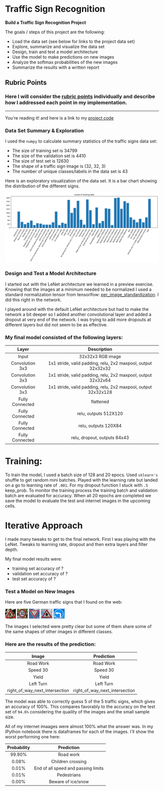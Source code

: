 # **Traffic Sign Recognition** 

**Build a Traffic Sign Recognition Project**

The goals / steps of this project are the following:
* Load the data set (see below for links to the project data set)
* Explore, summarize and visualize the data set
* Design, train and test a model architecture
* Use the model to make predictions on new images
* Analyze the softmax probabilities of the new images
* Summarize the results with a written report


[//]: # (Image References)

[image1]: bar_chart_training_data.png "Visualization"
[image2]: ./examples/grayscale.jpg "Grayscaling"
[image3]: ./examples/random_noise.jpg "Random Noise"
[image4]: construction.png "Traffic Sign 1"
[image5]: speed_30.jpg "Traffic Sign 2"
[image6]: yield.jpg "Traffic Sign 3"
[image7]: right_of_way_next_intersection.jpg "Traffic Sign 4"
[image8]: left_arrow.jpg "Traffic Sign 5"

## Rubric Points
### Here I will consider the [rubric points](https://review.udacity.com/#!/rubrics/481/view) individually and describe how I addressed each point in my implementation.  

---

You're reading it! and here is a link to my [project code](https://github.com/blown302/german-traffic-sign-detection/Traffic_Sign_Classifier.ipynb)

### Data Set Summary & Exploration

I used the `numpy` to calculate summary statistics of the traffic signs data set:

* The size of training set is 34799
* The size of the validation set is 4410
* The size of test set is 12630
* The shape of a traffic sign image is (32, 32, 3)
* The number of unique classes/labels in the data set is 43

Here is an exploratory visualization of the data set. It is a bar chart showing the distribution of the different signs. 

![alt text][image1]

### Design and Test a Model Architecture

I started out with the LeNet architecture we learned in a preview exercise. Knowing that the images at a minimum needed to be normalized I used a standard normalization tensor from tensorlfow: [per_image_standardization](https://www.tensorflow.org/api_docs/python/tf/image/per_image_standardization). I did this right in the network.

I played around with the default LeNet architecture but had to make the network a bit deeper so I added another convolutional layer and added a dropout at very end of the network. I was trying to add more dropouts at different layers but did not seem to be as effective. 

### My final model consisted of the following layers:

| Layer         		|     Description	        					| 
|:---------------------:|:---------------------------------------------:| 
| Input         		| 32x32x3 RGB image   							| 
| Convolution 3x3       | 1x1 stride, valid padding, relu, 2x2 maxpool, output 32x32x32|				|
| Convolution 3x3	    | 1x1 stride, valid padding, relu, 2x2 maxpool, output 32x32x64|
| Convolution 3x3		| 1x1 stride, valid padding, relu, 2x2 maxpool, output 32x32x128|
| Fully Connected       | flattened    									|
| Fully Connected		| relu, outputs 512X120 						|
| Fully Connected       | relu, outputs 120X84  						|	
| Fully Connected       | relu, dropout, outputs 84x43                  |

# Training:

To train the model, I used a batch size of 128 and 20 epocs. Used `sklearn's` shuffle to get random mini batches. Played with the learning rate but landed on a go to learning rate of `.001`. For my dropout function I stuck with `.5` keep_prob. To monitor the training process the training batch and validation batch are evaluated for accuracy. When all 20 epochs are completed we save the model to evaluate the test and internet images in the upcoming cells.

# Iterative Approach

I made many tweaks to get to the final network. First I was playing with the LeNet. Tweaks to learning rate, dropout and then extra layers and filter depth.

My final model results were:
* training set accuracy of ?
* validation set accuracy of ? 
* test set accuracy of ?

### Test a Model on New Images

Here are five German traffic signs that I found on the web:

![alt text][image4] ![alt text][image5] ![alt text][image6] 
![alt text][image7] ![alt text][image8]

The images I selected were pretty clear but some of them share some of the same shapes of other images in different classes.

### Here are the results of the prediction:

| Image			        |     Prediction	        					| 
|:---------------------:|:---------------------------------------------:| 
| Road Work     		| Road Work   									| 
| Speed 30     			| Speed 30										|
| Yield					| Yield											|
| Left Turn	      		| Left Turn 					 				|
| right_of_way_next_intersection| right_of_way_next_intersection		|


The model was able to correctly guess 5 of the 5 traffic signs, which gives an accuracy of 100%. This compares favorably to the accuracy on the test set of `94.6%` considering the quaility of the images and the small sample size. 

All of my internet imaages were almost 100% what the answer was. In my IPython notebook there is dataframes for each of the images. I'll show the worst performing one here:

| Probability         	|     Prediction	        					| 
|:---------------------:|:---------------------------------------------:| 
| 99.90%       			| Road work  									| 
| 0.08%    				| Children crossing			    				|
| 0.01%					| End of all speed and passing limits   		|
| 0.01%	      			| Pedestrians					 				|
| 0.00%				    | Beware of ice/snow							|
